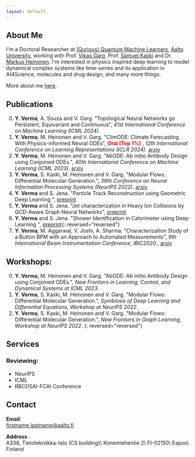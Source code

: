 ```yaml
---
layout: default
---
```


## About Me
 I'm a Doctoral Researcher at [(Qurious) Quantum Machine Learners](https://quml.aalto.fi/), [Aalto University](http://www.aalto.fi/en/), working with Prof. [Vikas Garg](https://www.mit.edu/~vgarg/), Prof. [Samuel Kaski](https://people.aalto.fi/samuel.kaski) and Dr. [Markus Heinonen](https://users.aalto.fi/~heinom10/). I'm interested in physics inspired deep learning to model dynamical complex systems like time-series and its application in AI4Science, molecules and drug design, and many more things.

More about me [here](./more_about_me.html).

## Publications
0. **Y. Verma**, A. Souza and V. Garg. "Topological Neural Networks go Persistent, Equivariant and Continuous", _41st International Conference on Machine Learning (ICML 2024)._ 
0. **Y. Verma**, M. Heinonen and V. Garg. "ClimODE: Climate Forecasting With Physics-informed Neural ODEs", <span style="color:red"> **Oral (Top 1%)** </span>, _12th International Conference on Learning Representations (ICLR 2024)._ [arxiv](https://openreview.net/pdf?id=xuY33XhEGR)
0. **Y. Verma**, M. Heinonen and V. Garg. "AbODE: Ab initio Antibody Design using Conjoined ODEs.", _40th International Conference on Machine Learning (ICML 2023)._ [arxiv](https://arxiv.org/abs/2306.01005)
0. **Y. Verma**, S. Kaski, M. Heinonen and V. Garg. "Modular Flows: Differential Molecular Generation.", _36th Conference on Neural Information Processing Systems (NeurIPS 2022)._ [arxiv](https://arxiv.org/abs/2210.06032)
0. **Y. Verma** and S. Jena. "Particle Track Reconstruction using Geometric Deep Learning ", [preprint](https://arxiv.org/abs/2012.08515)
0. **Y. Verma** and S. Jena. "Jet characterization in Heavy Ion Collisions by QCD-Aware Graph Neural Networks", [preprint](https://arxiv.org/abs/2103.14906)
0. **Y. Verma** and S. Jena. "Shower Identification in Calorimeter using Deep Learning ", [preprint](https://arxiv.org/abs/2103.16247){: reversed="reversed"}
0. **Y. Verma**, M. Aggarwal, V. Joshi, A. Sharma. "Characterization Study of a Button BPM with an Approach to Automated Measurements", _9th International Beam Instrumentation Conference, IBIC2020._, [arxiv](https://inspirehep.net/files/27237f582a7215167d233bb072abcb24)

## Workshops:
0. **Y. Verma**, M. Heinonen and V. Garg. "AbODE: Ab initio Antibody Design using Conjoined ODEs.", _New Frontiers in
Learning, Control, and Dynamical Systems at ICML 2023_.
0. **Y. Verma**, S. Kaski, M. Heinonen and V. Garg. "Modular Flows: Differential Molecular Generation.", _Symbiosis of Deep Learning and Differential Equations, Workshop at NeurIPS 2022_.
0. **Y. Verma**, S. Kaski, M. Heinonen and V. Garg. "Modular Flows: Differential Molecular Generation.", _New Frontiers in Graph Learning, Workshop at NeurIPS 2022_. 
{: reversed="reversed"}

## Services
### Reviewing:
- NeurIPS
- ICML
- RBCDSAI-FCAI Conference

## Contact
**Email**:   
[firstname.lastname@aalto.fi](mailto:yogesh.verma@aalto.fi)

**Address**:   
A338, Tietotekniikka-talo (CS building)\\
Konemiehentie 2\\
FI-02150\\
Espoo\\
Finland  
